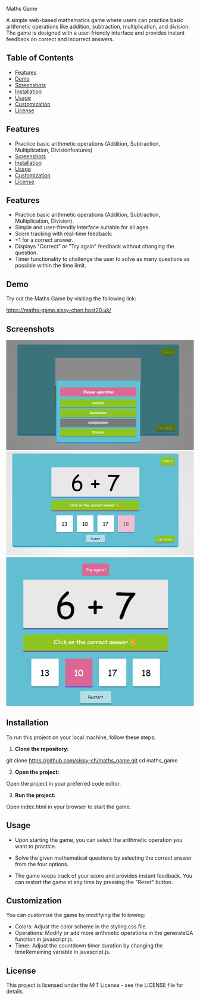 Maths Game

A simple web-based mathematics game where users can practice basic arithmetic operations like addition, subtraction, multiplication, and division. The game is designed with a user-friendly interface and provides instant feedback on correct and incorrect answers.

## Table of Contents

- [Features](#features)
- [Demo](#demo)
- [Screenshots](#screenshots)
- [Installation](#installation)
- [Usage](#usage)
- [Customization](#customization)
- [License](#license)

## Features

- Practice basic arithmetic operations (Addition, Subtraction, Multiplication, Divisionfeatures)
- [Screenshots](#screenshots)
- [Installation](#installation)
- [Usage](#usage)
- [Customization](#customization)
- [License](#license)

## Features

- Practice basic arithmetic operations (Addition, Subtraction, Multiplication, Division).
- Simple and user-friendly interface suitable for all ages.
- Score tracking with real-time feedback:
- +1 for a correct answer.
- Displays "Correct" or "Try again" feedback without changing the question.
- Timer functionality to challenge the user to solve as many questions as possible within the time limit.

## Demo

Try out the Maths Game by visiting the following link:

https://maths-game.sissy-chen.host20.uk/

## Screenshots

![choose operation](image.png)
![game](image-1.png)
![wrong](image-2.png)

## Installation

To run this project on your local machine, follow these steps:

1. **Clone the repository:**

git clone https://github.com/sissy-ch/maths_game.git
cd maths_game

2. **Open the project:**

Open the project in your preferred code editor.

3. **Run the project:**

Open index.html in your browser to start the game.

## Usage

- Upon starting the game, you can select the arithmetic operation you want to practice.

- Solve the given mathematical questions by selecting the correct answer from the four options.

- The game keeps track of your score and provides instant feedback. You can restart the game at any time by pressing the "Reset" button.

## Customization

You can customize the game by modifying the following:

- Colors: Adjust the color scheme in the styling.css file.
- Operations: Modify or add more arithmetic operations in the generateQA function in javascript.js.
- Timer: Adjust the countdown timer duration by changing the timeRemaining variable in javascript.js.

## License

This project is licensed under the MIT License - see the LICENSE file for details.
